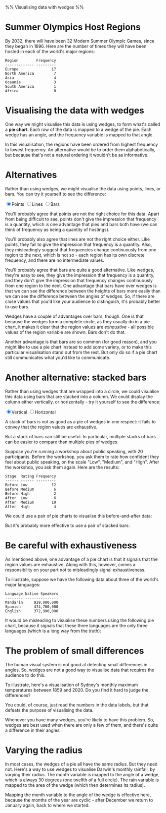 %% Visualising data with wedges %%

# Summer Olympics Host Regions

By 2032, there will have been 32 Modern Summer Olympic Games, since they began in 1896. Here are the number of times they will have been hosted in each of the world's major regions:

```
Region        Frequency
------------- ---------
Europe               17
North America         7
Asia                  4
Oceania               3
South America         1
Africa                0
```

# Visualising the data with wedges

One way we might visualise this data is using wedges, to form what's called a **pie chart**. Each row of the data is mapped to a wedge of the pie. Each wedge has an angle, and the frequency variable is mapped to that angle.

<div id="pie1"></div>
<script>
  let pie1 = Highcharts.chart("pie1", {
  	title: {text: "Frequency of Hosting the Summer Olympic Games, 1896-2032"},
  	caption: {text: "Source: International Olympic Committee"},
  	series: [{
  		type: "pie",
  		data: [
  			{name: "Europe", y: 17},
  			{name: "North America", y: 7},
  			{name: "Asia", y: 4},
  			{name: "Oceania", y: 3},
  			{name: "South America", y: 1},
  			{name: "Africa", y: 0},
  		],
  		dataLabels: {format: "{point.name} ({point.y})"},
  	}]
  });
</script>

In this visualisation, the regions have been ordered from highest frequency to lowest frequency. An alternative would be to order them alphabetically, but because that's not a natural ordering it wouldn't be as informative.

# Alternatives

Rather than using wedges, we might visualise the data using points, lines, or bars. You can try it yourself to see the difference:

<label onclick="alts.update({chart: {type: 'scatter'}})"><input type="radio" name="alts" checked/>Points</label>
<label onclick="alts.update({chart: {type: 'line'}})"><input type="radio" name="alts" />Lines</label>
<label onclick="alts.update({chart: {type: 'column'}})"><input type="radio" name="alts"/>Bars</label>
<div id="alts"></div>
<script>
  let alts = Highcharts.chart("alts", {
    chart: {type: "scatter"},
  	title: {text: "Frequency of Hosting the Summer Olympic Games, 1896-2032"},
  	caption: {text: "Source: International Olympic Committee"},
  	xAxis: {type: "category"},
  	yAxis: {title: {text: ""}, max: 20, tickInterval: 1, labels: {enabled: false}},
  	legend: {enabled: false},
  	series: [{
  		data: [
  			{name: "Europe", y: 17},
  			{name: "North America", y: 7},
  			{name: "Asia", y: 4},
  			{name: "Oceania", y: 3},
  			{name: "South America", y: 1},
  			{name: "Africa", y: 0},
  		],
  		dataLabels: {enabled: true},
  	}]
  });
</script>

You'll probably agree that points are not the right choice for this data. Apart from being difficult to see, points don't give the impression that frequency is a quantity, which is one advantage that pies and bars both have (we can think of frequency as being a quantity of hostings).

You'll probably also agree that lines are not the right choice either. Like points, they fail to give the impression that frequency is a quantity. Also, they misleadingly suggest that frequencies change continuously from one region to the next, which is not so - each region has its own discrete frequency, and there are no intermediate values.

You'll probably agree that bars are quite a good alternative. Like wedges, they're easy to see, they give the impression that frequency is a quantity, and they don't give the impression that frequency changes continuously from one region to the next. One advantage that bars have over wedges is that we can see the difference between the heights of bars more easily than we can see the difference between the angles of wedges. So, if there are close values that you'd like your audience to distinguish, it's probably better to use bars.

Wedges have a couple of advantages over bars, though. One is that because the wedges form a complete circle, as they usually do in a pie chart, it makes it clear that the region values are *exhaustive* - all possible values of the region variable are shown. Bars don't do that. 

Another advantage is that bars are so common (for good reason), and you might like to use a pie chart instead to add some variety, or to make this particular visualisation stand out from the rest. But only do so if a pie chart still communicates what you'd like to communicate.

# Another alternative: stacked bars

Rather than using wedges that are wrapped into a circle, we could visualise this data using bars that are stacked into a column. We could display the column either vertically, or horizontally - try it yourself to see the difference:

<label><input type="radio" name="stack" onclick="stack.update({chart: {inverted: false}})" checked />Vertical</label>
<label><input type="radio" name="stack" onclick="stack.update({chart: {inverted: true}})" />Horizontal</label>
<div id="stack"></div>
<script>
  let stack = Highcharts.chart("stack", {
    chart: {type: "column"},
  	title: {text: "Frequency of Hosting the Summer Olympic Games, 1896-2032"},
  	caption: {text: "Source: International Olympic Committee"},
  	xAxis: {visible: false},
  	yAxis: {visible: false, title: {text: ""}, reversedStacks: false, endOnTick: false, labels: {format: "{value}%"}},
  	plotOptions: {series: {stacking: "percent", dataLabels: {enabled: true, format: "{point.series.name} ({point.y})"}}},
  	legend: {enabled: false},
  	series: [
  	  {name: "Europe", data: [17]},
  		{name: "North America", data: [7]},
  		{name: "Asia", data: [4]},
  		{name: "Oceania", data: [3]},
  		{name: "South America", data: [1]},
  		{name: "Africa", data: [0]},
  	],
  });
</script>

A stack of bars is not as good as a pie of wedges in one respect: it fails to convey that the region values are exhaustive.

But a stack of bars can still be useful. In particular, multiple stacks of bars can be easier to compare than multiple pies of wedges.

Suppose you're running a workshop about public speaking, with 20 participants. Before the workshop, you ask them to rate how confident they feel about public speaking, on the scale "Low", "Medium", and "High". After the workshop, you ask them again. Here are the results:

```
Stage  Rating Frequency
------ ------ ---------
Before Low           12
Before Medium         6
Before High           2
After  Low            6
After  Medium        10
After  High           4
```

We could use a pair of pie charts to visualise this before-and-after data: 

<div id="doublepie"></div>
<script>
  Highcharts.chart("doublepie", {
    chart: {type: "pie", height: 300},
  	title: {text: ""},
  	plotOptions: {series: {dataLabels: {distance: -20, format: "{point.name} ({point.y})"}}},
  	series: [{
  	  name: "Before",
  	  size: "80%",
  	  center: ["25%", "50%"],
  	  data: [{name: "Low", y: 12}, {name: "Medium", y: 6}, {name: "High", y: 2}]
  	},{
  	  name: "After",
  	  size: "80%",
  	  center: ["75%", "50%"],
  	  data: [{name: "Low", y: 6}, {name: "Medium", y: 10}, {name: "High", y: 4}]
  	}],
  });
</script>

But it's probably more effective to use a pair of stacked bars:

<div id="doublestack"></div>
<script>
  Highcharts.chart("doublestack", {
    chart: {type: "column"},
  	title: {text: ""},
  	xAxis: {visible: false},
  	yAxis: {visible: false, title: {text: ""}, reversedStacks: false, endOnTick: false, labels: {format: "{value}%"}},
  	plotOptions: {series: {stacking: "normal", dataLabels: {enabled: true, format: "{point.series.name} ({point.y})"}}},
  	legend: {enabled: false},
  	series: [{
  	  name: "Low",
  	  data: [{name: "Before", y: 12}, {name: "After", y: 6}],
  	 },{
  	  name: "Medium",
  	  data: [{name: "Before", y: 6}, {name: "After", y: 10}],
  	 },{
  	  name: "High",
  	  data: [{name: "Before", y: 2}, {name: "After", y: 4}],
  	}],
  });
</script>

# Be careful with exhaustiveness

As mentioned above, one advantage of a pie chart is that it signals that the region values are exhaustive. Along with this, however, comes a responsibility on your part not to misleadingly signal exhaustiveness.

To illustrate, suppose we have the following data about three of the world's major languages:

```
Language Native Speakers
-------- ---------------
Mandarin     929,000,000
Spanish      474,700,000
English      372,900,000
```
It would be misleading to visualise these numbers using the following pie chart, because it signals that these three languages are the only three languages (which is a long way from the truth):

<div id="langs"></div>
<script>
  Highcharts.chart("langs", {
  	title: {text: "Number of native speakers"},
  	series: [{
  		type: 'pie',
  		dataLabels: {format: "{point.name} ({point.y:,.0f})"},
  		data: [
  			{name: "Mandarin Chinese", y: 929000000},
  			{name: "Spanish", y: 474700000},
  			{name: "English", y: 372900000},
  		],
  	}]
  });
</script>

# The problem of small differences

The human visual system is not good at detecting small differences in angles. So, wedges are not a good way to visualise data that requires the audience to do this.

To illustrate, here's a visualisation of Sydney's monthly maximum temperatures between 1859 and 2020. Do you find it hard to judge the differences?

<div id="rain"></div>
<script>
  Highcharts.chart("rain", {
  	title: {text: "Monthly Mean Maximum Temperature in Sydney, 1859-2020"},
  	caption: {text: "Source: Australian Bureau of Meteorology"},
  	xAxis: {title: {text: ""}, type: "category"},
  	yAxis: {min: 0, title: {text: "Temperature (C)"}},
  	legend: {enabled: false},
  	series: [{
  	  type: 'pie',
  	  dataLabels: {format: "{point.name} ({point.y}C)"},
  		data: [
        ["JAN",26.0],
        ["FEB",25.8],
        ["MAR",24.8],
        ["APR",22.5],
        ["MAY",19.5],
        ["JUN",17.0],
        ["JUL",16.4],
        ["AUG",17.9],
        ["SEP",20.1],
        ["OCT",22.2],
        ["NOV",23.7],
        ["DEC",25.2],
  		],
  	}]
  });
</script>

You could, of course, just read the numbers in the data labels, but that defeats the purpose of visualising the data.

Whenever you have many wedges, you're likely to have this problem. So, wedges are best used when there are only a few of them, and there's quite a difference in their angles.

# Varying the radius

In most cases, the wedges of a pie all have the same radius. But they need not. Here's a way to use wedges to visualise Darwin's monthly rainfall, by varying their radius. The month variable is mapped to the angle of a wedge, which is always 30 degrees (one twelfth of a full circle). The rain variable is mapped to the area of the wedge (which then determines its radius).  

<div id="rain2"></div>
<script src="https://code.highcharts.com/modules/variable-pie.js"></script>
<script>
  Highcharts.chart("rain2", {
  	title: {text: "Monthly Mean Rainfall in Darwin, 1859-2020"},
  	caption: {text: "Source: Australian Bureau of Meteorology"},
  	xAxis: {title: {text: ""}, type: "category"},
  	yAxis: {min: 0, title: {text: "Rainfall (mm)"}},
  	zAxis: {min: 0},
  	legend: {enabled: false},
  	series: [{
  	  type: 'variablepie',
  	  zMin: 0,
  	  colors: ["skyblue"],
  	  dataLabels: {format: "{point.name} ({point.z}mm)"},
  		data: [
        {name: "JAN", y: 1, z: 466},
        {name: "FEB", y: 1, z: 373},
        {name: "MAR", y: 1, z: 335},
        {name: "APR", y: 1, z: 108},
        {name: "MAY", y: 1, z: 25},
        {name: "JUN", y: 1, z: 2},
        {name: "JUL", y: 1, z: 1},
        {name: "AUG", y: 1, z: 6},
        {name: "SEP", y: 1, z: 17},
        {name: "OCT", y: 1, z: 65},
        {name: "NOV", y: 1, z: 137},
        {name: "DEC", y: 1, z: 276},
  		],
  	}]
  });
</script>

Mapping the month variable to the angle of the wedge is effective here, because the months of the year are cyclic - after December we return to January again, back to where we started.